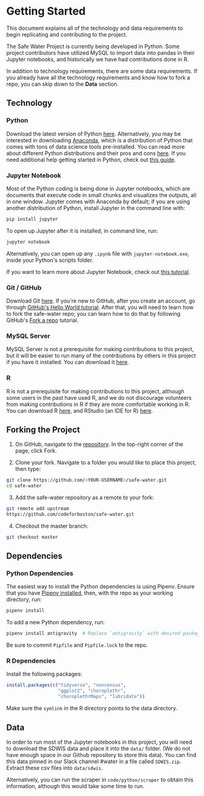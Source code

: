 # Getting Started

This document explains all of the technology and data requirements to begin replicating and contributing to the project.

The Safe Water Project is currently being developed in Python. Some project contributors have utilized MySQL to import data into pandas in their Jupyter notebooks, and historically we have had contributions done in R.

In addition to technology requirements, there are some data requirements. If you already have all the technology requirements and know how to fork a repo, you can skip down to the __Data__ section.

## Technology

### Python

Download the latest version of Python [here](https://www.python.org/downloads/). Alternatively, you may be interested in downloading [Anaconda](https://www.anaconda.com/distribution/), which is a distribution of Python that comes with tons of data science tools pre-installed. You can read more about different Python distributions and their pros and cons [here](https://www.infoworld.com/article/3267976/anaconda-cpython-pypy-and-more-know-your-python-distributions.html). If you need additional help getting started in Python, check out [this guide](https://wiki.python.org/moin/BeginnersGuide).

### Jupyter Notebook

Most of the Python coding is being done in Jupyter notebooks, which are documents that execute code in small chunks and visualizes the outputs, all in one window. Jupyter comes with Anaconda by default; if you are using another distribution of Python, install Jupyter in the command line with:

```bash
pip install jupyter
```

To open up Jupyter after it is installed, in command line, run:

```bash
jupyter notebook
```

Alternatively, you can open up any `.ipynb` file with `jupyter-notebook.exe`, inside your Python's scripts folder.

If you want to learn more about Jupyter Notebook, check out [this tutorial](https://www.dataquest.io/blog/jupyter-notebook-tutorial/).

### Git / GitHub

Download Git [here](https://git-scm.com/downloads). If you're new to GitHub, after you create an account, go through [GitHub's Hello World tutorial](https://guides.github.com/activities/hello-world/). After that, you will need to learn how to fork the safe-water repo; you can learn how to do that by following GitHub's [Fork a repo](https://help.github.com/articles/fork-a-repo/) tutorial.

### MySQL Server

MySQL Server is not a prerequisite for making contributions to this project, but it will be easier to run many of the contributions by others in this project if you have it installed. You can download it [here](https://dev.mysql.com/downloads/mysql/).

### R

R is not a prerequisite for making contributions to this project, although some users in the past have used R, and we do not discourage volunteers from making contributions in R if they are more comfortable working in R. You can download R [here](https://cran.r-project.org/), and RStudio (an IDE for R) [here](https://www.rstudio.com/products/rstudio/download/).

## Forking the Project

1. On GitHub, navigate to the [repository](https://github.com/codeforboston/safe-water/). In the top-right corner of the page, click Fork.

2. Clone your fork. Navigate to a folder you would like to place this project, then type:

```bash
git clone https://github.com/<YOUR-USERNAME>/safe-water.git
cd safe-water
```

3. Add the safe-water repository as a remote to your fork:

```bash
git remote add upstream
https://github.com/codeforboston/safe-water.git
```

4. Checkout the master branch:

```bash
git checkout master
```

## Dependencies

### Python Dependencies

The easiest way to install the Python dependencies is using Pipenv. Ensure that you have [Pipenv installed](https://pipenv.readthedocs.io/en/latest/install/), then, with the repo as your working directory, run:

```bash
pipenv install
```

To add a new Python dependency, run:

```bash
pipenv install antigravity  # Replace `antigravity` with desired package name
```

Be sure to commit `Pipfile` and `Pipfile.lock` to the repo.

### R Dependencies

Install the following packages:

```R
install.packages(c("tidyverse", "noncensus",
                   "ggplot2", "choroplethr",
                   "choroplethrMaps", "lubridate"))
```

Make sure the `symlink` in the R directory points to the data directory.

## Data

In order to run most of the Jupyter notebooks in this project, you will need to download the SDWIS data and place it into the `data/` folder. (We do not have enough space in our Github repository to store this data). You can find this data pinned in our Slack channel #water in a file called `SDWIS.zip`. Extract these csv files into `data/sdwis`.

Alternatively, you can run the scraper in `code/python/scraper` to obtain this information, although this would take some time to run.
